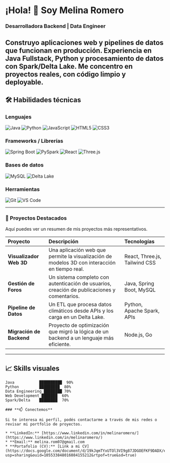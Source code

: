 # ¡Hola! 👋 Soy Melina Romero

### **Desarrolladora Backend | Data Engineer**

Construyo aplicaciones web y pipelines de datos que funcionan en producción. Experiencia en Java Fullstack, Python y procesamiento de datos con Spark/Delta Lake. Me concentro en proyectos reales, con código limpio y deployable.
---

## 🛠 Habilidades técnicas

### Lenguajes
![Java](https://img.shields.io/badge/Java-ED8B00?style=for-the-badge&logo=java&logoColor=white)
![Python](https://img.shields.io/badge/Python-3776AB?style=for-the-badge&logo=python&logoColor=white)
![JavaScript](https://img.shields.io/badge/JS-F7DF1E?style=for-the-badge&logo=javascript&logoColor=black)
![HTML5](https://img.shields.io/badge/HTML5-E34F26?style=for-the-badge&logo=html5&logoColor=white)
![CSS3](https://img.shields.io/badge/CSS3-1572B6?style=for-the-badge&logo=css3&logoColor=white)

### Frameworks / Librerías
![Spring Boot](https://img.shields.io/badge/SpringBoot-6DB33F?style=for-the-badge&logo=spring&logoColor=white)
![PySpark](https://img.shields.io/badge/PySpark-FF9900?style=for-the-badge&logo=apache-spark&logoColor=white)
![React](https://img.shields.io/badge/React-61DAFB?style=for-the-badge&logo=react&logoColor=black)
![Three.js](https://img.shields.io/badge/Three.js-000000?style=for-the-badge&logo=three.js&logoColor=white)

### Bases de datos
![MySQL](https://img.shields.io/badge/MySQL-4479A1?style=for-the-badge&logo=mysql&logoColor=white)
![Delta Lake](https://img.shields.io/badge/DeltaLake-2E4E7E?style=for-the-badge&logoColor=white)

### Herramientas
![Git](https://img.shields.io/badge/Git-F05032?style=for-the-badge&logo=git&logoColor=white)
![VS Code](https://img.shields.io/badge/VSCode-007ACC?style=for-the-badge&logo=visual-studio-code&logoColor=white)

---

### **🚀 Proyectos Destacados**

Aquí puedes ver un resumen de mis proyectos más representativos.

| Proyecto | Descripción | Tecnologías |
| :--- | :--- | :--- |
| **Visualizador Web 3D** | Una aplicación web que permite la visualización de modelos 3D con interacción en tiempo real. | React, Three.js, Tailwind CSS |
| **Gestión de Foros** | Un sistema completo con autenticación de usuarios, creación de publicaciones y comentarios. | Java, Spring Boot, MySQL |
| **Pipeline de Datos** | Un ETL que procesa datos climáticos desde APIs y los carga en un Delta Lake. | Python, Apache Spark, APIs |
| **Migración de Backend** | Proyecto de optimización que migró la lógica de un backend a un lenguaje más eficiente. | Node.js, Go |

---

## 📈 Skills visuales 

```text
Java           ██████████  90%
Python         █████████  80%
Data Engineering ████████ 70%
Web Development ███████  60%
Spark/Delta    ████████  70%

### **📫 Conectemos**

Si te interesa mi perfil, podés contactarme a través de mis redes o revisar mi portfolio de proyectos.

* **LinkedIn:** [https://www.linkedin.com/in/melinaromero/](https://www.linkedin.com/in/melinaromero/)
* **Email:** melina.rom07@gmail.com
* **Portafolio (CV):** [Link a mi CV](https://docs.google.com/document/d/19kJqmTYxUTOl3VI9g87JDGOEFKF9DADX/edit?usp=sharing&ouid=105533848016084155212&rtpof=true&sd=true)

